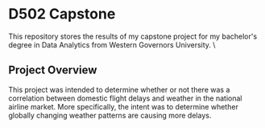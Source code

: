 # D502 Capstone
This repository stores the results of my capstone project for my bachelor's degree in Data Analytics from Western Governors University. \\

## Project Overview
This project was intended to determine whether or not there was a correlation between domestic flight delays and weather in the national airline market. More specifically, the intent was to determine whether globally changing weather patterns are causing more delays.
